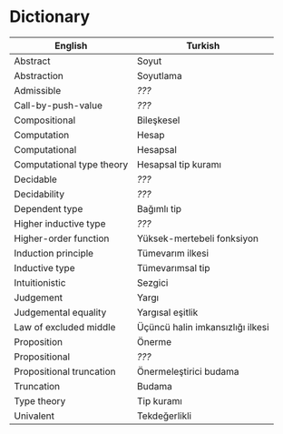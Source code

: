 # Dictionary

| English                      | Turkish                                |
|------------------------------|----------------------------------------|
| Abstract                     | Soyut                                  |
| Abstraction                  | Soyutlama                              |
| Admissible                   | *???*                                  |
| Call-by-push-value           | *???*                                  |
| Compositional                | Bileşkesel                             |
| Computation                  | Hesap                                  |
| Computational                | Hesapsal                               |
| Computational type theory    | Hesapsal tip kuramı                    |
| Decidable                    | *???*                                  |
| Decidability                 | *???*                                  |
| Dependent type               | Bağımlı tip                            |
| Higher inductive type        | *???*                                  |
| Higher-order function        | Yüksek-mertebeli fonksiyon             |
| Induction principle          | Tümevarım ilkesi                       |
| Inductive type               | Tümevarımsal tip                       |
| Intuitionistic               | Sezgici                                |
| Judgement                    | Yargı                                  |
| Judgemental equality         | Yargısal eşitlik                       |
| Law of excluded middle       | Üçüncü halin imkansızlığı ilkesi       |
| Proposition                  | Önerme                                 |
| Propositional                | *???*                                  |
| Propositional truncation     | Önermeleştirici budama                 |
| Truncation                   | Budama                                 |
| Type theory                  | Tip kuramı                             |
| Univalent                    | Tekdeğerlikli                          |
